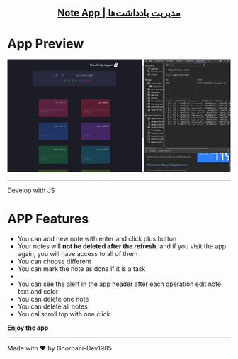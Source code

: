 <p align="center">
  <a href="#">
    <h2 align="center">Note App | مدیریت یادداشت‌ها</h2>
  </a>
</p>

# App Preview

![Anurag Hazra Site Preview](./Assets/Images/Screenshot.png)

---

Develop with JS

# APP Features
<ul>
<li>You can add new note with enter and click plus button</li>
<li>Your notes will <strong>not be deleted after the refresh</strong>, and if you visit the app again, you will have access to all of them</li>
<li>You can choose different</li>
<li>You can mark the note as done if it is a task<li>
<li>You can see the alert in the app header after each operation edit note text and color</li>
<li>You can delete one note</li>
<li>You can delete all notes</li>
<li>You cal scroll top with one click</li>
</ul>


<strong>Enjoy the app</strong>

---

Made with :heart: by Ghorbani-Dev1985
